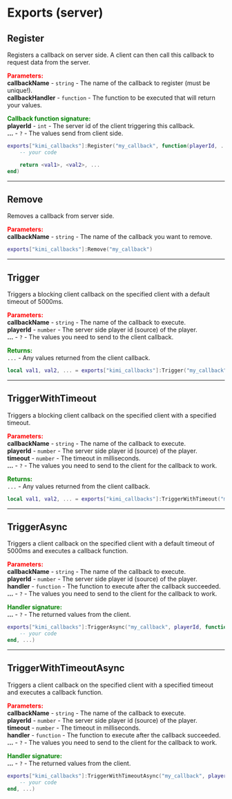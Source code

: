 
# Exports (server)

## Register

Registers a callback on server side. A client can then call this callback to request data from the 
server.

<font style="color:red;">**Parameters:**</font><br>
**callbackName** - `string` - The name of the callback to register (must be unique!).<br>
**callbackHandler** - `function` - The function to be executed that will return your values.

<font style="color:green;">**Callback function signature:**</font><br>
**playerId** - `int` - The server id of the client triggering this callback.<br>
**...** - `?` - The values send from client side.

```lua
exports["kimi_callbacks"]:Register("my_callback", function(playerId, ...)
	-- your code

	return <val1>, <val2>, ...
end)
```

***

## Remove

Removes a callback from server side.

<font style="color:red;">**Parameters:**</font><br>
**callbackName** - `string` - The name of the callback you want to remove.

```lua
exports["kimi_callbacks"]:Remove("my_callback")
```

***

## Trigger

Triggers a blocking client callback on the specified client with a default timeout of 5000ms.

<font style="color:red;">**Parameters:**</font><br>
**callbackName** - `string` - The name of the callback to execute.<br>
**playerId** - `number` - The server side player id (source) of the player.<br>
**...** - `?` - The values you need to send to the client callback.

<font style="color:green;">**Returns:**</font><br>
`...` - Any values returned from the client callback.

```lua
local val1, val2, ... = exports["kimi_callbacks"]:Trigger("my_callback", playerId, ...)
```

***

## TriggerWithTimeout

Triggers a blocking client callback on the specified client with a specified timeout.

<font style="color:red;">**Parameters:**</font><br>
**callbackName** - `string` - The name of the callback to execute.<br>
**playerId** - `number` - The server side player id (source) of the player.<br>
**timeout** - `number` - The timeout in milliseconds.<br>
**...** - `?` - The values you need to send to the client for the callback to work.

<font style="color:green;">**Returns:**</font><br>
`...` - Any values returned from the client callback.

```lua
local val1, val2, ... = exports["kimi_callbacks"]:TriggerWithTimeout("my_callback", playerId, 3000, ...)
```

***

## TriggerAsync

Triggers a client callback on the specified client with a default timeout of 5000ms and executes a 
callback function.

<font style="color:red;">**Parameters:**</font><br>
**callbackName** - `string` - The name of the callback to execute.<br>
**playerId** - `number` - The server side player id (source) of the player.<br>
**handler** - `function` - The function to execute after the callback succeeded.<br>
**...** - `?` - The values you need to send to the client for the callback to work.

<font style="color:green;">**Handler signature:**</font><br>
**...** - `?` - The returned values from the client.

```lua
exports["kimi_callbacks"]:TriggerAsync("my_callback", playerId, function(val1, val2, ...)
	-- your code
end, ...)
```

***

## TriggerWithTimeoutAsync

Triggers a client callback on the specified client with a specified timeout and executes a callback 
function.

<font style="color:red;">**Parameters:**</font><br>
**callbackName** - `string` - The name of the callback to execute.<br>
**playerId** - `number` - The server side player id (source) of the player.<br>
**timeout** - `number` - The timeout in milliseconds.<br>
**handler** - `function` - The function to execute after the callback succeeded.<br>
**...** - `?` - The values you need to send to the client for the callback to work.

<font style="color:green;">**Handler signature:**</font><br>
**...** - `?` - The returned values from the client.

```lua
exports["kimi_callbacks"]:TriggerWithTimeoutAsync("my_callback", playerId, 3000, function(val1, val2, ...)
	-- your code
end, ...)
```
